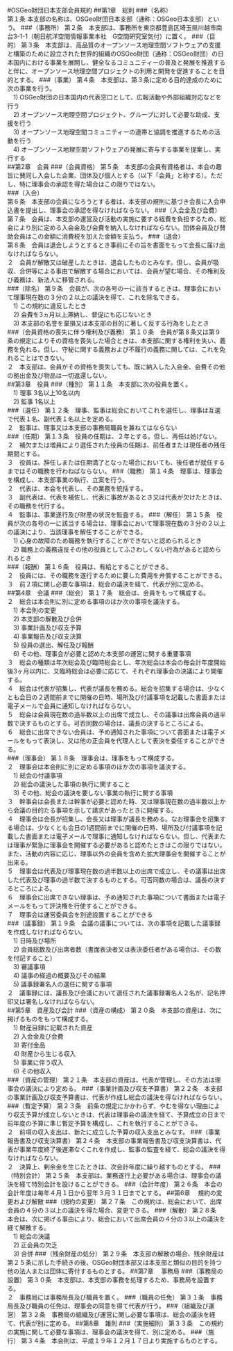 #OSGeo財団日本支部会員規約
##第1章　総則
###（名称）  
第１条	本支部の名称は、OSGeo財団日本支部（通称：OSGeo日本支部）という。
###（事務所）
第２条　本支部は、事務所を東京都豊島区埼玉県川越市南台3-1-1（朝日航洋空間情報事業本社　G空間研究室気付）に置く。
###（目的）
第３条　本支部は、高品質のオープンソース地理空間ソフトウェアの支援と構築のために設立された世界的組織のOSGeo財団（通称：OSGeo財団）の日本国内における事業を展開し、健全なるコミュニティーの普及と発展を推進すると伴に、オープンソース地理空間プロジェクトの利用と開発を促進することを目的とする。
###（事業）
第４条　本支部は、第３条に定める目的達成のために次の事業を行う。  
　1)	OSGeo財団の日本国内の代表窓口として、広報活動や外部組織対応などを行う  
　2)	オープンソース地理空間プロジェクト、グループに対して必要な助成、支援を行う  
　3)	オープンソース地理空間コミュニティーの連帯と協調を推進するための活動を行う  
　4)	オープンソース地理空間ソフトウェアの発展に寄与する事業を提案し、実行する  
##第2章　会員
###（会員資格）
第５条　本支部の会員有資格者は、本会の趣旨に賛同し入会した企業、団体及び個人とする（以下「会員」と称する）。ただし、特に理事会の承認を得た場合はこの限りではない。  
###（入会）  
第６条　本支部の会員になろうとする者は、本支部の規則に基づき会長に入会申込書を提出し、理事会の承認を得なければならない。
###（入会金及び会費）  
第７条　会員は、本支部の運営及び活動の実施に要する経費を負担するため、総会により別に定める入会金及び会費を納入しなければならない。団体会員及び賛助会員はこの金額に消費税を加えた金額を支払う。
###（退会）  
第８条　会員は退会しようとするとき事前にその旨を書面をもって会長に届け出なければならない。  
２　会員が解散又は破産したときは、退会したものとみなす。但し、会員が吸収、合併等による事由で解散する場合においては、会員が望む場合、その権利及び義務は、新法人に移管される。  
###（除名）
第９条　会員が、次の各号の一に該当するときは、理事会において理事現在数の３分の２以上の議決を得て、これを除名できる。  
　1)	この規約に違反したとき  
　2)	会費を3ヵ月以上滞納し、督促にも応じないとき  
　3)	本支部の名誉を棄損又は本支部の目的に著しく反する行為をしたとき  
###（会員資格の喪失に伴う権利及び義務）
第１０条　会員が第８条又は第９条の規定によりその資格を喪失した場合ときは、本支部に関する権利を失い、義務を免れる。但し、守秘に関する義務および不履行の義務に関しては、これを免れることはできない。  
２　本支部は、会員がその資格を喪失しても、既に納入した入会金、会費その他の拠出金及び物品は一切返還しない。  
##第3章　役員
###（種別）
第１１条　本支部に次の役員を置く。  
　1)	理事	3名以上10名以内  
　2)	監事	1名以上  
###（選任）
第１２条　理事、監事は総会においてこれを選任し、理事は互選で代表１名、副代表１名以上を定める。  
２　監事は、理事又は本支部の事務局職員を兼ねてはならない  
###（任期）
第１３条　役員の任期は、２年とする。但し、再任は妨げない。  
２　補欠または増員により選任された役員の任期は、前任者または現任者の残任期間とする。  
３　役員は、辞任しまたは任期満了となった場合においても、後任者が就任するまではその職務を行わねばならない。
###（職務）
第１４条　理事は、理事会を構成し、本支部事業の執行、立案を行う。  
２　代表は、本会を代表し、その業務を統括する。  
３　副代表は、代表を補佐し、代表に事故があるとき又は代表が欠けたときは、その職務を代行する。  
４　監事は、事業遂行及び財産の状況を監査する。
###（解任）
第１５条　役員が次の各号の一に該当する場合は、理事会において理事現在数の３分の２以上の議決により、当該理事を解任することができる。  
　1)	心身の故障のため職務を執行することができないと認められるとき  
　2)	職務上の義務違反その他の役員としてふさわしくない行為があると認められるとき  
###（報酬）
第１６条　役員は、有給とすることができる。  
２　役員には、その職務を遂行するために要した費用を弁償することができる。  
３　前２項に関し必要な事項は、総会の議決を経て、代表が別に定める。  
##第4章　会議
###（総会）
第１７条　総会は、会員をもって構成する。  
２　総会は本会則に別に定める事項のほか次の事項を議決する。  
　1)	本会則の変更  
　2)	本支部の解散及び合併  
　3)	事業計画及び収支予算  
　4)	事業報告及び収支決算  
　5)	役員の選出、解任及び報酬  
　6)	その他、理事会が必要と認めた本支部の運営に関する重要事項  
３　総会の種類は年次総会及び臨時総会とし、年次総会は本会の毎会計年度開始後3ヶ月以内に、又臨時総会は必要に応じて、それぞれ理事会の決議により開催する。  
４　総会は代表が招集し、代表が議長を務める。総会を招集する場合は、少なくとも会日の２週間前までに開催の日時、場所及び付議事項を記載した書面または電子メールで会員に通知しなければならない。  
５　総会は会員現在数の過半数以上の出席で成立し、その議事は出席会員の過半数で決するものとする。可否同数の場合は、議長の決するところによる。  
６　総会に出席できない会員は、予め通知された事項について書面または電子メールをもって表決し、又は他の正会員を代理人として表決を委任することができる。  
###（理事会）
第１８条　理事会は、理事をもって構成する。  
２　理事会は本会則に別に定める事項のほか次の事項を議決する。  
　1)	総会の付議事項  
　2)	総会の議決した事項の執行に関すること  
　3)	その他、総会の議決を要しない事業の執行に関する事項  
３　幹事会は会長または幹事が必要と認めた時、叉は理事現在数の過半数以上から会議の目的たる事項を示して請求があったときに開催する。  
４　理事会は会長が招集し、会長又は理事が議長を務める。なお理事会を招集する場合は、少なくとも会日の1週間前までに開催の日時、場所及び付議事項を記載した書面または電子メールで理事に通知しなければならない。但し、代表または理事が緊急に理事会を開催する必要があると認めたときはこの限りではない。また、活動の内容に応じ、理事以外の会員を含めた拡大理事会を開催することが出来る。  
５　理事会は代表及び理事現在数の過半数以上の出席で成立し、その議事は出席した代表及び理事の過半数で決するものとする。可否同数の場合は、議長の決するところによる。  
６　理事会に出席できない理事は、予め通知された事項について書面または電子メールをもって評決権を行使することができる。  
７　理事会は運営委員会を別途設置することができる  
###（議事録）
第１９条　会議の議事については、次の事項を記載した議事録を作成しなければならない。  
　1)	日時及び場所  
　2)	会員総数及び出席者数（書面表決者又は表決委任者がある場合は、その数を付記すること）  
　3)	審議事項  
　4)	議事の経過の概要及びその結果  
　5)	議事録署名人の選任に関する事項  
２　議事録には、議長及び会議において選任された議事録署名人２名が、記名押印又は署名しなければならない。  
##第5章　資産及び会計
###（資産の構成）
第２０条　本支部の資産は、次に掲げるものをもって構成する。  
　1)	財産目録に記載された資産  
　2)	入会金及び会費  
　3)	寄付金品  
　4)	財産から生じる収入  
　5)	事業に伴う収入  
　6)	その他収入  
###（資産の管理）
第２１条　本支部の資産は、代表が管理し、その方法は理事会の議決により定める。
###（事業計画及び収支予算書）
第２２条　本支部の事業計画及び収支予算書は、代表が作成し総会の議決を得なければならない。
###（暫定予算）
第２３条　前条の規定にかかわらず、やむを得ない理由により収支予算が成立しないときは、代表は理事会の議決を経て、予算成立の日まで前年度の予算に準じ暫定予算を構成し、これを執行することができる。  
２　前項の収入支出は、新たに成立した予算の収入支出とみなす。
###（事業報告書及び収支決算書）
第２４条　本支部の事業報告書及び収支決算書は、代表が事業年度終了後遅滞なくこれを作成し、監事の監査を経て、総会の議決を得なければならない。  
２　決算上、剰余金を生じたときは、次会計年度に繰り越すものとする。
###（特別会計）
第２５条　本支部は、業務遂行上必要がある場合は、理事会の議決を経て特別会計を設けることができる。
###（会計年度）
第２６条　本会の会計年度は毎年４月１日から翌年３月３１日までとする。
##第6章　	規約の変更および解散
###（規約の変更）
第２７条　この規約は、総会において、出席会員の４分の３以上の議決を得た場合、変更できる。
###（解散）
第２８条　本会は、次に掲げる事由により、総会において出席会員の４分の３以上の議決を経て解散する。  
　1)	総会の決議  
　2)	正会員の欠乏  
　3)	合併
###（残余財産の処分）
第２９条　本支部の解散の場合、残余財産は第２５条に示した手続きの後、OSGeo財団本部又は本支部と類似の目的を持つ他の法人または団体に寄付するものとする。
##第7章　	事務局
###（事務局の設置）
第３０条　本支部は、本支部の事務を処理するため、事務局を設置する。  
２　事務局には事務局長及び職員を置く。
###（職員の任免）
第３１条　事務局長及び職員の任免は、理事会の同意を得て代表が行う。
###（組織及び運営）
第３２条　事務局の組織及び運営に関し必要な事項は、総会の議決を経て、代表が別に定める。
##第8章　雑則
###（実施細則）
第３３条　この規約の実施に関して必要な事項は、理事会の議決を得て、別に定める。
###（施行）
第３４条　本会則は、平成１９年１２月１７日より実施するものとする。
